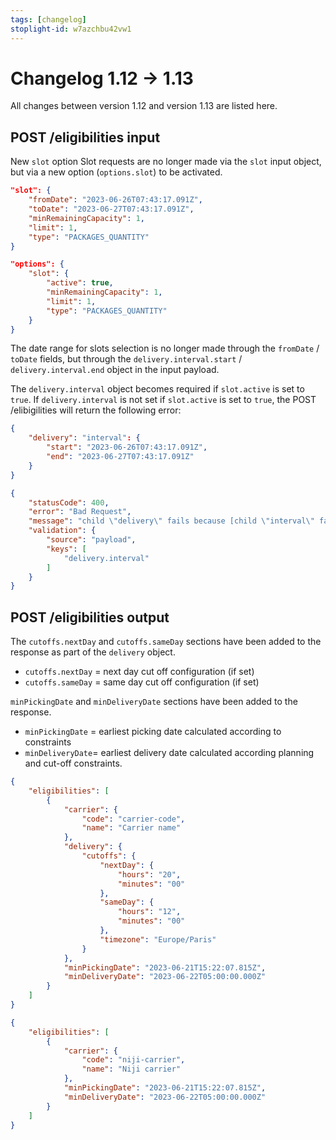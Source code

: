 ```yaml
---
tags: [changelog]
stoplight-id: w7azchbu42vw1
---
```


# Changelog 1.12 -> 1.13

All changes between version 1.12 and version 1.13 are listed here.

## POST /eligibilities input

New `slot` option
Slot requests are no longer made via the `slot` input object, but via a new option (`options.slot`) to be activated.

<!--
type: tab
title: 1.12.0
-->

```json
"slot": {
    "fromDate": "2023-06-26T07:43:17.091Z",
    "toDate": "2023-06-27T07:43:17.091Z",
    "minRemainingCapacity": 1,
    "limit": 1,
    "type": "PACKAGES_QUANTITY"
}
```

<!--
type: tab
title: 1.13.0
-->
```json
"options": {
    "slot": {
        "active": true,
        "minRemainingCapacity": 1,
        "limit": 1,
        "type": "PACKAGES_QUANTITY"
    }
}
```
<!-- type: tab-end -->
The date range for slots selection is no longer made through the `fromDate` / `toDate` fields, but through the `delivery.interval.start` / `delivery.interval.end` object in the input payload.

The `delivery.interval` object becomes required if `slot.active` is set to `true`. If `delivery.interval` is not set if `slot.active` is set to `true`, the POST /elibigilities will return the following error:

<!--
type: tab
title: 1.13.0 delivery.interval set
-->
```json
{
    "delivery": "interval": {
        "start": "2023-06-26T07:43:17.091Z",
        "end": "2023-06-27T07:43:17.091Z"
    }
}
```

<!--
type: tab
title: 1.13.0 delivery.interval not set
-->
```json
{
    "statusCode": 400,
    "error": "Bad Request",
    "message": "child \"delivery\" fails because [child \"interval\" fails because [\"interval\" is required]]",
    "validation": {
        "source": "payload",
        "keys": [
            "delivery.interval"
        ]
    }
}
```

<!-- type: tab-end -->
## POST /eligibilities output

The `cutoffs.nextDay` and `cutoffs.sameDay` sections have been added to the response as part of the `delivery` object.

* `cutoffs.nextDay` = next day cut off configuration (if set)
* `cutoffs.sameDay` = same day cut off configuration (if set)

`minPickingDate` and `minDeliveryDate` sections have been added to the response.

* `minPickingDate` = earliest picking date calculated according to constraints
* `minDeliveryDate`= earliest delivery date calculated according planning and cut-off constraints.

<!--
type: tab
title: 1.13.0 with cutoffs
-->
```json
{
    "eligibilities": [
        {
            "carrier": {
                "code": "carrier-code",
                "name": "Carrier name"
            },
            "delivery": {
                "cutoffs": {
                    "nextDay": {
                        "hours": "20",
                        "minutes": "00"
                    },
                    "sameDay": {
                        "hours": "12",
                        "minutes": "00"
                    },
                    "timezone": "Europe/Paris"
                }
            },
            "minPickingDate": "2023-06-21T15:22:07.815Z",
            "minDeliveryDate": "2023-06-22T05:00:00.000Z"
        }
    ]
}
```

<!--
type: tab
title: 1.13.0 with minPickingDate and minDeliveryDate
-->
```json            
{
    "eligibilities": [
        {
            "carrier": {
                "code": "niji-carrier",
                "name": "Niji carrier"
            },
            "minPickingDate": "2023-06-21T15:22:07.815Z",
            "minDeliveryDate": "2023-06-22T05:00:00.000Z"
        }
    ]
}
```
<!-- type: tab-end -->